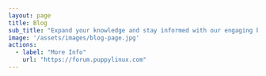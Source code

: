 ```yaml
---
layout: page
title: Blog
sub_title: "Expand your knowledge and stay informed with our engaging blog posts"
image: '/assets/images/blog-page.jpg'
actions:
  - label: "More Info"
    url: "https://forum.puppylinux.com"   
---
```


